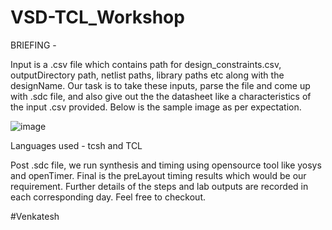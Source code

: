 # VSD-TCL_Workshop
BRIEFING -

Input is a .csv file which contains path for design_constraints.csv, outputDirectory path, netlist paths, library paths etc along with the designName. 
Our task is to take these inputs, parse the file and come up with .sdc file, and also give out the the datasheet like a characteristics of the input .csv provided. 
Below is the sample image as per expectation. 

![image](https://github.com/venkys8/VSD-TCL_Workshop/assets/138795338/52ecd2aa-0340-4405-9bd6-cfe234da8896)


Languages used - tcsh and TCL

Post .sdc file, we run synthesis and timing using opensource tool like yosys and openTimer. Final is the preLayout timing results which would be our requirement. 
Further details of the steps and lab outputs are recorded in each corresponding day. Feel free to checkout.

#Venkatesh
